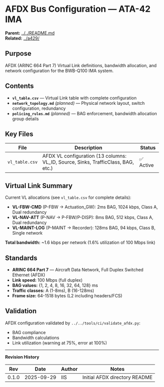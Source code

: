 # AFDX Bus Configuration — ATA-42 IMA

**Parent:** [../../README.md](../../README.md)  
**Related:** [../a429/](../a429/)

## Purpose

AFDX (ARINC 664 Part 7) Virtual Link definitions, bandwidth allocation, and network configuration for the BWB-Q100 IMA system.

## Contents

- **`vl_table.csv`** — Virtual Link table with complete configuration
- **`network_topology.md`** *(planned)* — Physical network layout, switch configuration, redundancy
- **`policing_rules.md`** *(planned)* — BAG enforcement, bandwidth allocation group details

## Key Files

| File | Description | Status |
|------|-------------|--------|
| `vl_table.csv` | AFDX VL configuration (13 columns: VL_ID, Source, Sinks, TrafficClass, BAG, etc.) | ✅ Active |

## Virtual Link Summary

Current VL allocations (see `vl_table.csv` for complete details):

- **VL-FBW-CMD** (P-FBW → Actuation_GW): 2ms BAG, 1024 kbps, Class A, Dual redundancy
- **VL-NAV-ATT** (P-NAV → P-FBW/P-DISP): 8ms BAG, 512 kbps, Class A, Dual redundancy  
- **VL-MAINT-LOG** (P-MAINT → Recorder): 128ms BAG, 94 kbps, Class B, Single network

**Total bandwidth:** ~1.6 kbps per network (1.6% utilization of 100 Mbps link)

## Standards

- **ARINC 664 Part 7** — Aircraft Data Network, Full Duplex Switched Ethernet (AFDX)
- **Link speed:** 100 Mbps (full duplex)
- **BAG values:** {1, 2, 4, 8, 16, 32, 64, 128} ms
- **Traffic classes:** A (1-8ms), B (16-128ms)
- **Frame size:** 64-1518 bytes (L2 including headers/FCS)

## Validation

AFDX configuration validated by `../../tools/ci/validate_afdx.py`:
- BAG compliance
- Bandwidth calculations
- Link utilization (warning at 75%, error at 100%)

---

**Revision History**

| Rev | Date | Author | Notes |
|-----|------|--------|-------|
| 0.1.0 | 2025-09-29 | IIS | Initial AFDX directory README |
